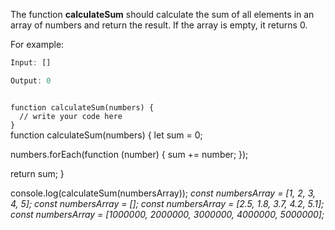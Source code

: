 The function **calculateSum** should calculate
the sum of all elements in an array of numbers
and return the result. If the array is empty,
it returns 0.

For example:
```js
Input: []

Output: 0
```
<codeblock language="javascript" type="exercise" testMode="multipleInput">
<code>
function calculateSum(numbers) {
  // write your code here
}
</code>

<solution>
function calculateSum(numbers) {
  let sum = 0;

  numbers.forEach(function (number) {
    sum += number;
  });

  return sum;
}
</solution>

<testcases>
<caller>
console.log(calculateSum(numbersArray));
</caller>
<testcase>
<i>
const numbersArray = [1, 2, 3, 4, 5];
</i>
</testcase>
<testcase>
<i>
const numbersArray = [];
</i>
</testcase>
<testcase>
<i>
const numbersArray = [2.5, 1.8, 3.7, 4.2, 5.1];
</i>
</testcase>
<testcase>
<i>
const numbersArray = [1000000, 2000000, 3000000, 4000000, 5000000];
</i>
</testcase>
</testcases>
</codeblock>
